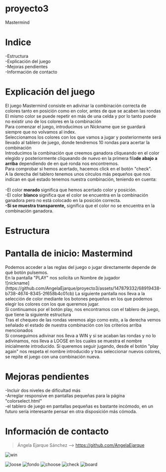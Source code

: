 
# proyecto3
Mastermind
# Indice
-Estructura</br>
-Explicación del juego</br>
-Mejoras pendientes</br>
-Información de contacto</br>


# Explicación del juego

<p>El juego Mastermind consiste en adivinar la combinación correcta de colores tanto en posición como en color, antes de que se acaben las rondas </br>
    El mismo color se puede repetir en más de una celda y por lo tanto puede no existir uno de los colores en la combinación</br>
    Para comenzar el juego, introducimos un Nickname que se guardará siempre que no volvamos al index. </br>
    Seleccionamos los colores con los que vamos a jugar y posteriormente será llevado al tablero de juego, donde tendremos 10 rondas para acertar la combinación</br>
    Introducimos la combinación que creemos ganadora cliqueando en el color elegido y posteriormente cliqueando de nuevo en la primera fila<strong>de abajo a arriba</strong> dependiendo de en qué ronda nos encontremos.</br>Para comprobar si hemos acertado, hacemos click en el botón "check".</br>
    A la derecha del tablero tenemos unos círculos más pequeños que nos indican en qué estado tenemos nuestra combinación, teniendo en cuenta:</br>
    </br> -El color <strong>morado </strong> significa que hemos acertado color y posición.</br>
    -El color <strong>blanco </strong> significa que el color se encuentra en la combinación ganadora pero no está colocado en la posición correcta.</br>
    <strong>-Si se muestra transparente,</strong> significa que el color no se encuentra en la combinación ganadora.  
</p>

# Estructura
<h1>Pantalla de inicio: Mastermind</h1> 
Podemos acceder a las reglas del juego o jugar directamente depende de qué botón pulsemos.</br>
    En la pantalla "PLAY" nos solicita un Nombre de jugador</br> 
![nickname](https://github.com/AngelaEjarque/proyecto3/assets/147879332/68919438-b738-4674-8345-2f658b4c01cb)
    La siguiente pantalla nos lleva a la selección de color mediante los botones pequeños en los que podemos elegir los colores con los que queremos jugar.</br>
    Si continuamos por el botón play, nos encontramos con el tablero de juego, que tiene la siguiente estructura</br>
    Tras el chequeo de las rondas veremos algo como esto, a la derecha vemos señalado el estado de nuestra combinación con los criterios arriba mencionados</br>
    Si conseguimos adivinar nos lleva a WIN y si se acaban las rondas y no lo adivinamos, nos lleva a LOOSE en los cuales se muestra el nombre inicialmente introducido. Si queremos seguir jugando, desde el botón "play again" nos respeta el nombre introducido y tras seleccionar nuevos colores, se repite el juego con una combinación nueva.

# Mejoras pendientes
-Incluir dos niveles de dificultad más</br>
-Arreglar responsive en pantallas pequeñas para la página "colorselect.html"</br>
-el tablero de juego en pantallas pequeñas es bastante incómodo, en un futuro sería interesante pensar en otra disposición más cómoda.

# Información de contacto
>Ángela Ejarque Sánchez --> https://github.com/AngelaEjarque

![win](https://github.com/AngelaEjarque/proyecto3/assets/147879332/60f9c9c7-014c-4936-9db4-0f30a5d08244)

![loose](https://github.com/AngelaEjarque/proyecto3/assets/147879332/a6247065-760d-4382-994d-a423899c61f4)
![fondo](https://github.com/AngelaEjarque/proyecto3/assets/147879332/0945dada-b674-435d-8a4c-6a997f34cf1a)
![choose](https://github.com/AngelaEjarque/proyecto3/assets/147879332/f54efa1b-b64d-4dcb-9d11-1f49e2c08d19)
![check](https://github.com/AngelaEjarque/proyecto3/assets/147879332/e919d787-d3c2-4224-9fe8-163c79804edb)
![board](https://github.com/AngelaEjarque/proyecto3/assets/147879332/d6f83086-3c6c-4a71-a9a7-266a6bb222f9)
